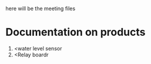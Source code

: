 here will be the meeting files

<h1> Documentation on products</h1>
<ol>
  <li><<a herf="https://www.biomaker.org/block-catalogue/2021/12/17/water-level-sensor-tzt-water-level-sensor">water level sensor</a></li>
    <li><<a herf="https://mm.digikey.com/Volume0/opasdata/d220001/medias/docus/5773/TS0011%20DATASHEET.pdf?_gl=1*1mmwht7*_up*MQ..&gclid=CjwKCAjwtqmwBhBVEiwAL-WAYYEybMXkn1NRt9K12eTjqfgg-fMNps5K_RQuL4aYlaqVrdYEXu5cNxoCDrwQAvD_BwE">Relay boardr</a></li>
</ol>
